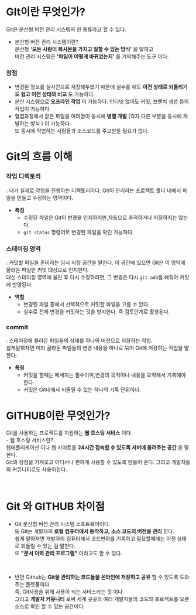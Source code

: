 #  GIt이란 무엇인가?

Git은 분산형 버전 관리 시스템의 한 종류라고 할 수 있다.   
 -  분산형 버전 관리 시스템이란?   
 분산형  **‘모든 사람이 복사본을 가지고 일할 수 있는 방식’** 을 말하고   
버전 관리 시스템은 **‘파일이 어떻게 바뀌었는지’** 를 기억해주는 도구 이다.


### 장점
 -  변경된 정보를 실시간으로 저장해두었기 때문에 실수를 해도 **이전 상태로 되돌리기도 쉽고 이전 상태와 비교** 도 가능하다. 
 -  분산 시스템으로 **오프라인 작업** 이 가능하다. 인터넷 없이도 커밋, 브랜치 생성 등의 작업이 가능하다.
 -  협엽과정에서 같은 파일을 여러명이 동시에 **병렬 개발** (각자 다른 부분을 동시에 개발하는 방식 ) 이 가능하다.   
    또 동시에 작업하는 사람들과 소스코드를 주고받을 필요가 없다.

# Git의 흐름 이해
 ### 작업 디렉토리
  : 내가 실제로 작업을 진행하는 디렉토리이다. Git이 관리하는 프로젝트 폴더 내에서 파일을 만들고 수정하는 영역이다.
* **특징**
    * 수정된 파일은 Git이 변경을 인지하지만,자동으로 추적하거나 저장하지는 않는다.
    * ``git status`` 명령어로 변경된 파일을 확인 가능하다.
### 스테이징 영역
   : 커밋할 파일을 준비하는 임시 저장 공간을 말한다. 이 공간에 있으면 Git은 이 영역에 올라온 파일만 커밋 대상으로 인지한다.   
   대신 스테이징 영역에 올린 후 다시 수정하려면, 그 변경은 다시 ``git add``를 해줘야 커밋에 반영된다.

* **역할**
    * 변경된 파일 중에서 선택적으로 커밋할 파일을 고를 수 있다.
    * 실수로 전체 변경을 커밋하는 것을 방지한다. 즉 검토단계로 활용된다.

### commit
   : 스테이징에 올라온 파일들의 상태를 하나의 버전으로 저장하는 작업.   
   쉽게말하자면 미리 골라둔 파일들의 변경 내용을 하나로 묶어 Git에 저장하는 작업을 말한다.
* **특징**
   * 커밋을 할때는 메세지는 필수이며,변경의 목적이나 내용을 요약해서 기록해야한다.
   * 커밋은 Git내에서 되돌릴 수 있는 하나의 기록 단위이다.


 #  GITHUB이란 무엇인가?
Git을 사용하는 프로젝트를 지원하는 **웹 호스팅 서비스** 이다. <br> - 웹 호스팅 서비스란? <br>  웹애플리케이션 이나 웹 사이트를 **24시간 접속할 수 있도록 서버에 올려주는 공간** 을 말한다. <br> Git의 장점을 가져오고 어디서나  편하게 사용할 수 있도록 만들어 준다. 그리고 개발자들의 커뮤니티로도 사용이된다.

<br>

# Git 와 GITHUB 차이점
 * Git 분산형 버전 관리 시스템 소프트웨어이다. <br>  또 Git는 개발자의 **로컬 컴퓨터에서 동작하고, 소스 코드의 버전을 관리** 한다.
<br>쉽게 말하자면 개발자의 컴퓨터에서 코드변화를 기록하고 필요할때에는 이전 상태로 되돌릴 수 있는 걸 말한다. 
 <br>또 **"문서 이력 관리 프로그램"** 이라고도 할 수 있다.
 <br>

 * 반면 Github는 **Git을 관리하는 코드들을 온라인에 저장하고 공유** 할 수 있도록 도와주는 플렛폼이다.
 <br> 즉, Git사용을 위해 사용이 되는 서비스라는 것 이다. <br> 그리고 **개발자 커뮤니티** 로써  세계 곳곳의 여러 개발자들의 코드와 프로젝트를 오픈 소스로 확인 할 수 있는 공간이다.
